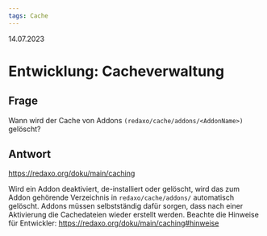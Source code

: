```yaml
---
tags: Cache
---
```


14.07.2023

# Entwicklung: Cacheverwaltung


## Frage

Wann wird der Cache von Addons `(redaxo/cache/addons/<AddonName>)` gelöscht?


## Antwort

https://redaxo.org/doku/main/caching

Wird ein Addon deaktiviert, de-installiert oder gelöscht, wird das zum Addon gehörende Verzeichnis in `redaxo/cache/addons/` automatisch gelöscht.
Addons müssen selbstständig dafür sorgen, dass nach einer Aktivierung die Cachedateien wieder erstellt werden.
Beachte die Hinweise für Entwickler:
https://redaxo.org/doku/main/caching#hinweise
